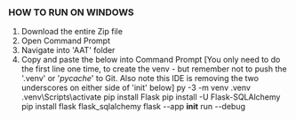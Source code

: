 ### HOW TO RUN ON WINDOWS ###
1. Download the entire Zip file
2. Open Command Prompt
3. Navigate into 'AAT' folder
4. Copy and paste the below into Command Prompt [You only need to do the first line one time, to create the venv - but remember not to push the '.venv' or '_pycache_' to Git. Also note this IDE is removing the two underscores on either side of 'init' below]
py -3 -m venv .venv
.venv\Scripts\activate
pip install Flask
pip install -U Flask-SQLAlchemy
pip install flask flask_sqlalchemy
flask --app __init__ run --debug